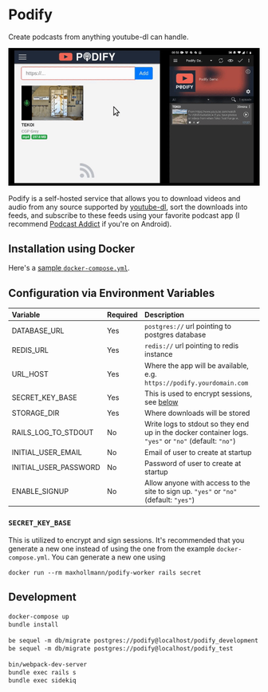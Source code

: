 # Podify

Create podcasts from anything youtube-dl can handle.

![Demo](demo.gif)

Podify is a self-hosted service that allows you to download videos and audio from any source supported by [youtube-dl](https://github.com/layer8x/youtube-dl.rb), sort the downloads into feeds, and subscribe to these feeds using your favorite podcast app (I recommend [Podcast Addict](https://play.google.com/store/apps/details?id=com.bambuna.podcastaddict&hl=en) if you're on Android).

## Installation using Docker

Here's a [sample `docker-compose.yml`](docker/docker-compose.example.yml).

## Configuration via Environment Variables

| Variable              | Required | Description                                                                                           |
|:----------------------|:---------|:------------------------------------------------------------------------------------------------------|
| DATABASE_URL          | Yes      | `postgres://` url pointing to postgres database                                                       |
| REDIS_URL             | Yes      | `redis://` url pointing to redis instance                                                             |
| URL_HOST              | Yes      | Where the app will be available, e.g. `https://podify.yourdomain.com`                                 |
| SECRET_KEY_BASE       | Yes      | This is used to encrypt sessions, see [below](#secret_key_base)                                       |
| STORAGE_DIR           | Yes      | Where downloads will be stored                                                                        |
| RAILS_LOG_TO_STDOUT   | No       | Write logs to stdout so they end up in the docker container logs. `"yes"` or `"no"` (default: `"no"`) |
| INITIAL_USER_EMAIL    | No       | Email of user to create at startup                                                                    |
| INITIAL_USER_PASSWORD | No       | Password of user to create at startup                                                                 |
| ENABLE_SIGNUP         | No       | Allow anyone with access to the site to sign up. `"yes"` or `"no"` (default: `"yes"`)                 |

### `SECRET_KEY_BASE`

This is utilized to encrypt and sign sessions. It's recommended that you generate a new one instead of using the one from the example `docker-compose.yml`. You can generate a new one using

    docker run --rm maxhollmann/podify-worker rails secret

## Development

```shell
docker-compose up
bundle install

be sequel -m db/migrate postgres://podify@localhost/podify_development
be sequel -m db/migrate postgres://podify@localhost/podify_test

bin/webpack-dev-server
bundle exec rails s
bundle exec sidekiq
```
